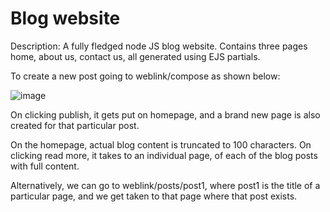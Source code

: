 # Blog website

Description: 
A fully fledged node JS blog website. 
Contains three pages home, about us, contact us, all generated using EJS partials.

To create a new post going to weblink/compose as shown below:




![image](https://user-images.githubusercontent.com/108418113/195372729-75ef9d20-fbaf-4a49-a16e-d25a19b5ba6c.png)


 On clicking publish, it gets put on homepage, and a brand new page is also created
for that particular post. 

On the homepage, actual blog content is truncated to 100 characters. On clicking read more,
it takes to an individual page, of each of the blog posts with full content.

Alternatively, we can go to weblink/posts/post1, where post1 is the title of a particular page,
and we get taken to that page where that post exists.
